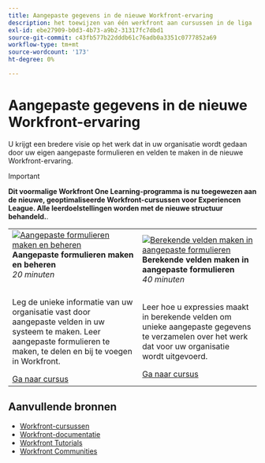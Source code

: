```yaml
---
title: Aangepaste gegevens in de nieuwe Workfront-ervaring
description: het toewijzen van één werkfront aan cursussen in de liga
exl-id: ebe27909-b0d3-4b73-a9b2-31317fc7dbd1
source-git-commit: c43fb577b22dddb61c76adb0a3351c0777852a69
workflow-type: tm+mt
source-wordcount: '173'
ht-degree: 0%

---
```


# Aangepaste gegevens in de nieuwe Workfront-ervaring

U krijgt een bredere visie op het werk dat in uw organisatie wordt gedaan door uw eigen aangepaste formulieren en velden te maken in de nieuwe Workfront-ervaring.

>[!IMPORTANT]
>
>**Dit voormalige Workfront One Learning-programma is nu toegewezen aan de nieuwe, geoptimaliseerde Workfront-cursussen voor Experiencen League.  Alle leerdoelstellingen worden met de nieuwe structuur behandeld.**.

<table>
  <tr>
   <td>
      <a href="https://experienceleague.adobe.com/?recommended=Workfront-A-1-2022.1.customforms">
      <img alt="Aangepaste formulieren maken en beheren" src="https://cdn.experienceleague.adobe.com/thumb/create-and-manage-custom-forms.png"/>
      </a>
      <div>
         <strong>Aangepaste formulieren maken en beheren</strong></a>         
         <br/><em>20 minuten</em>
      </div>
      <p>
        <br/>
         Leg de unieke informatie van uw organisatie vast door aangepaste velden in uw systeem te maken. Leer aangepaste formulieren te maken, te delen en bij te voegen in Workfront.
      </p>
      <a  rel="noreferrer" target="_blank" href="https://experienceleague.adobe.com/?recommended=Workfront-A-1-2022.1.customforms" class="spectrum-Button spectrum-Button--primary spectrum-Button--sizeM">
      <span class="spectrum-Button-label has-no-wrap has-text-weight-bold">Ga naar cursus</span>
      </a>
   </td>   
   <td>
      <a href="https://experienceleague.adobe.com/?recommended=Workfront-L-1-2022.1.calculatedfields">
      <img alt="Berekende velden maken in aangepaste formulieren" src="https://cdn.experienceleague.adobe.com/thumb/create-calculated-fields-in-custom-forms.png"/>
      </a>
      <div>
         <strong>Berekende velden maken in aangepaste formulieren</strong></a>         
         <br/><em>40 minuten</em>
      </div>
      <p>
        <br/>
         Leer hoe u expressies maakt in berekende velden om unieke aangepaste gegevens te verzamelen over het werk dat voor uw organisatie wordt uitgevoerd.
      </p>
      <a  rel="noreferrer" target="_blank" href="https://experienceleague.adobe.com/?recommended=Workfront-L-1-2022.1.calculatedfields" class="spectrum-Button spectrum-Button--primary spectrum-Button--sizeM">
      <span class="spectrum-Button-label has-no-wrap has-text-weight-bold">Ga naar cursus</span>
      </a>
   </td>
  </tr>
</table>

## Aanvullende bronnen

* [Workfront-cursussen](https://experienceleague.adobe.com/?lang=en&amp;Solution=Workfront#courses)
* [Workfront-documentatie](https://experienceleague.adobe.com/docs/workfront.html)
* [Workfront Tutorials](https://experienceleague.adobe.com/docs/workfront-learn/tutorials-workfront/home.html)
* [Workfront Communities](https://experienceleaguecommunities.adobe.com/t5/workfront/ct-p/workfront)
